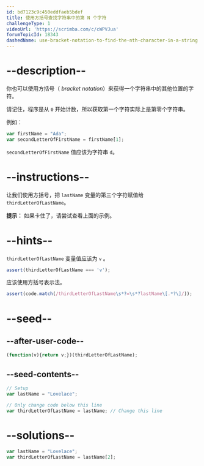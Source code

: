 ```yaml
---
id: bd7123c9c450eddfaeb5bdef
title: 使用方括号查找字符串中的第 N 个字符
challengeType: 1
videoUrl: 'https://scrimba.com/c/cWPVJua'
forumTopicId: 18343
dashedName: use-bracket-notation-to-find-the-nth-character-in-a-string
---
```


# --description--

你也可以使用方括号（ <dfn>bracket notation</dfn>）来获得一个字符串中的其他位置的字符。

请记住，程序是从 `0` 开始计数，所以获取第一个字符实际上是第零个字符串。

例如：

```js
var firstName = "Ada";
var secondLetterOfFirstName = firstName[1];
```

`secondLetterOfFirstName` 值应该为字符串 `d`。

# --instructions--

让我们使用方括号，把 `lastName` 变量的第三个字符赋值给 `thirdLetterOfLastName`。

**提示：** 如果卡住了，请尝试查看上面的示例。

# --hints--

`thirdLetterOfLastName` 变量值应该为 `v` 。

```js
assert(thirdLetterOfLastName === 'v');
```

应该使用方括号表示法。

```js
assert(code.match(/thirdLetterOfLastName\s*?=\s*?lastName\[.*?\]/));
```

# --seed--

## --after-user-code--

```js
(function(v){return v;})(thirdLetterOfLastName);
```

## --seed-contents--

```js
// Setup
var lastName = "Lovelace";

// Only change code below this line
var thirdLetterOfLastName = lastName; // Change this line
```

# --solutions--

```js
var lastName = "Lovelace";
var thirdLetterOfLastName = lastName[2];
```
